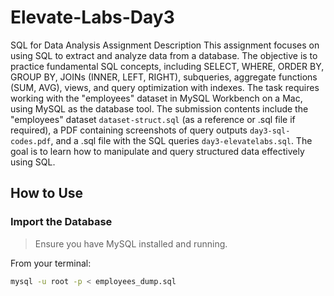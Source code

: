 # Elevate-Labs-Day3

SQL for Data Analysis Assignment Description
This assignment focuses on using SQL to extract and analyze data from a database. The objective is to practice fundamental SQL concepts, including SELECT, WHERE, ORDER BY, GROUP BY, JOINs (INNER, LEFT, RIGHT), subqueries, aggregate functions (SUM, AVG), views, and query optimization with indexes. 
The task requires working with the "employees" dataset in MySQL Workbench on a Mac, using MySQL as the database tool. The submission contents include the "employees" dataset `dataset-struct.sql` (as a reference or .sql file if required), a PDF containing screenshots of query outputs `day3-sql-codes.pdf`, and a .sql file with the SQL queries `day3-elevatelabs.sql`. The goal is to learn how to manipulate and query structured data effectively using SQL.

##  How to Use

### Import the Database

> Ensure you have MySQL installed and running.

From your terminal:

```bash
mysql -u root -p < employees_dump.sql
